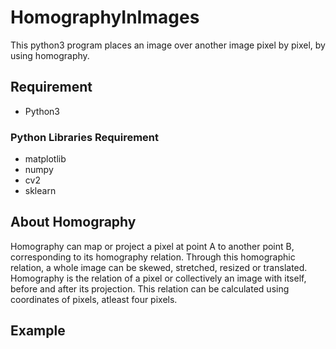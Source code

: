 # HomographyInImages
This python3 program places an image over another image pixel by pixel, by using homography.
## Requirement
- Python3
### Python Libraries Requirement
- matplotlib
- numpy
- cv2
- sklearn
## About Homography
Homography can map or project a pixel at point A to another point B, corresponding to its homography relation. Through this homographic relation, a whole image can be skewed, stretched, resized or translated. Homography is the relation of a pixel or collectively an image with itself, before and after its projection. This relation can be calculated using coordinates of pixels, atleast four pixels.
## Example
